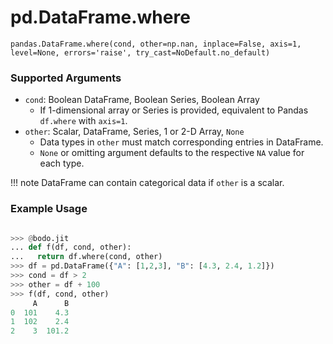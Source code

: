 # pd.DataFrame.where

`pandas.DataFrame.where(cond, other=np.nan, inplace=False, axis=1, level=None, errors='raise', try_cast=NoDefault.no_default)`

### Supported Arguments

- `cond`: Boolean DataFrame, Boolean Series, Boolean Array
    - If 1-dimensional array or Series is provided, equivalent to Pandas `df.where` with `axis=1`.
- `other`: Scalar, DataFrame, Series, 1 or 2-D Array, `None`
    - Data types in `other` must match corresponding entries in DataFrame.
    - `None` or omitting argument defaults to the respective `NA` value for each type.

!!! note
    DataFrame can contain categorical data if `other` is a scalar.

### Example Usage

```py

>>> @bodo.jit
... def f(df, cond, other):
...   return df.where(cond, other)
>>> df = pd.DataFrame({"A": [1,2,3], "B": [4.3, 2.4, 1.2]})
>>> cond = df > 2
>>> other = df + 100
>>> f(df, cond, other)
     A      B
0  101    4.3
1  102    2.4
2    3  101.2
```

